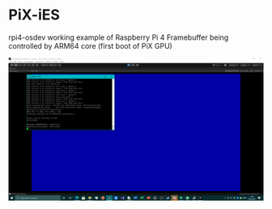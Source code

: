 # PiX-iES
rpi4-osdev working example of Raspberry Pi 4 Framebuffer being controlled by ARM64 core (first boot of PiX GPU)

![alt text](https://github.com/TheMindVirus/PiX-iES/blob/main/SCREENSHOTS/Framebuffer%20Location.png)
